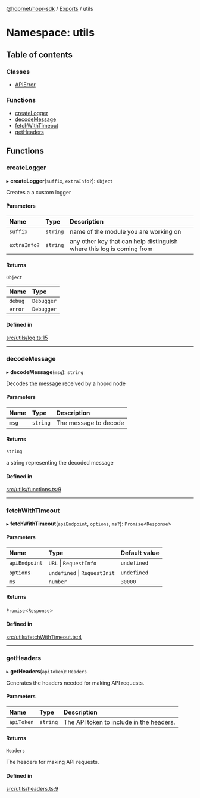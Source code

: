 [@hoprnet/hopr-sdk](../README.md) / [Exports](../modules.md) / utils

# Namespace: utils

## Table of contents

### Classes

- [APIError](../classes/utils.APIError.md)

### Functions

- [createLogger](utils.md#createlogger)
- [decodeMessage](utils.md#decodemessage)
- [fetchWithTimeout](utils.md#fetchwithtimeout)
- [getHeaders](utils.md#getheaders)

## Functions

### createLogger

▸ **createLogger**(`suffix`, `extraInfo?`): `Object`

Creates a a custom logger

#### Parameters

| Name | Type | Description |
| :------ | :------ | :------ |
| `suffix` | `string` | name of the module you are working on |
| `extraInfo?` | `string` | any other key that can help distinguish where this log is coming from |

#### Returns

`Object`

| Name | Type |
| :------ | :------ |
| `debug` | `Debugger` |
| `error` | `Debugger` |

#### Defined in

[src/utils/log.ts:15](https://github.com/hoprnet/hopr-sdk/blob/3ed1006/src/utils/log.ts#L15)

___

### decodeMessage

▸ **decodeMessage**(`msg`): `string`

Decodes the message received by a hoprd node

#### Parameters

| Name | Type | Description |
| :------ | :------ | :------ |
| `msg` | `string` | The message to decode |

#### Returns

`string`

a string representing the decoded message

#### Defined in

[src/utils/functions.ts:9](https://github.com/hoprnet/hopr-sdk/blob/3ed1006/src/utils/functions.ts#L9)

___

### fetchWithTimeout

▸ **fetchWithTimeout**(`apiEndpoint`, `options`, `ms?`): `Promise`<`Response`\>

#### Parameters

| Name | Type | Default value |
| :------ | :------ | :------ |
| `apiEndpoint` | `URL` \| `RequestInfo` | `undefined` |
| `options` | `undefined` \| `RequestInit` | `undefined` |
| `ms` | `number` | `30000` |

#### Returns

`Promise`<`Response`\>

#### Defined in

[src/utils/fetchWithTimeout.ts:4](https://github.com/hoprnet/hopr-sdk/blob/3ed1006/src/utils/fetchWithTimeout.ts#L4)

___

### getHeaders

▸ **getHeaders**(`apiToken`): `Headers`

Generates the headers needed for making API requests.

#### Parameters

| Name | Type | Description |
| :------ | :------ | :------ |
| `apiToken` | `string` | The API token to include in the headers. |

#### Returns

`Headers`

The headers for making API requests.

#### Defined in

[src/utils/headers.ts:9](https://github.com/hoprnet/hopr-sdk/blob/3ed1006/src/utils/headers.ts#L9)
